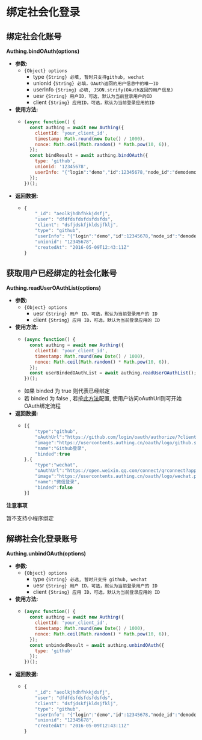 # 绑定社会化登录

## 绑定社会化账号

**Authing.bindOAuth\(options\)**

* **参数:**
  * `{Object} options`
    * type `{String} 必填, 暂时只支持github, wechat`
    * unionid `{String} 必填，OAuth返回的用户信息中的唯一ID`
    * userInfo `{String} 必填, JSON.strify(OAuth返回的用户信息)`
    * uesr `{String} 用户ID，可选，默认为当前登录用户的ID`
    * client `{String} 应用ID，可选，默认为当前登录应用的ID`
* **使用方法:**
  * ```javascript
    (async function() {
      const authing = await new Authing({
        clientId: 'your_client_id',
        timestamp: Math.round(new Date() / 1000),
        nonce: Math.ceil(Math.random() * Math.pow(10, 6)),
      });
      const bindResult = await authing.bindOAuth({
        type: 'github',
        unionid: '12345678',
        userInfo: "{"login":"demo","id":12345678,"node_id":"demodemodemo","avatar_url":"https://avatars1.githubusercontent.com/u/19266401?v=4","gravatar_id":"","url":"https://api.github.com/users/demo","html_url":"https://github.com/demo","followers_url":"https://api.github.com/users/demo/followers","following_url":"https://api.github.com/users/demo/following{/other_user}","gists_url":"https://api.github.com/users/demo/gists{/gist_id}","starred_url":"https://api.github.com/users/demo/starred{/owner}{/repo}","subscriptions_url":"https://api.github.com/users/demo/subscriptions","organizations_url":"https://api.github.com/users/demo/orgs","repos_url":"https://api.github.com/users/demo/repos","events_url":"https://api.github.com/users/demo/events{/privacy}","received_events_url":"https://api.github.com/users/demo/received_events","type":"User","site_admin":false,"name":"demo","company":null,"blog":"","location":null,"email":"demo@gmail.com","hireable":null,"bio":"A web developer.","public_repos":10,"public_gists":0,"followers":2,"following":3,"created_at":"2016-05-09T12:43:11Z","updated_at":"2018-07-23T04:42:08Z"}"
      });
    })();
    ```
* **返回数据:**
  * ```javascript
    {
        "_id": "aeolkjhdhfhkkjdsfj",
        "user": "dfdfdsfdsfdsfdsfds",
        "client": "dsfjdskfjkldsjfklj",
        "type": "github",
        "userInfo": "{"login":"demo","id":12345678,"node_id":"demodemodemo","avatar_url":"https://avatars1.githubusercontent.com/u/19266401?v=4","gravatar_id":"","url":"https://api.github.com/users/demo","html_url":"https://github.com/demo","followers_url":"https://api.github.com/users/demo/followers","following_url":"https://api.github.com/users/demo/following{/other_user}","gists_url":"https://api.github.com/users/demo/gists{/gist_id}","starred_url":"https://api.github.com/users/demo/starred{/owner}{/repo}","subscriptions_url":"https://api.github.com/users/demo/subscriptions","organizations_url":"https://api.github.com/users/demo/orgs","repos_url":"https://api.github.com/users/demo/repos","events_url":"https://api.github.com/users/demo/events{/privacy}","received_events_url":"https://api.github.com/users/demo/received_events","type":"User","site_admin":false,"name":"demo","company":null,"blog":"","location":null,"email":"demo@gmail.com","hireable":null,"bio":"A web developer.","public_repos":10,"public_gists":0,"followers":2,"following":3,"created_at":"2016-05-09T12:43:11Z","updated_at":"2018-07-23T04:42:08Z"}",
        "unionid": "12345678",
        "createdAt": "2016-05-09T12:43:11Z"
    }
    ```

## 获取用户已经绑定的社会化账号

**Authing.readUserOAuthList\(options\)**

* **参数:**
  * `{Object} options`
    * uesr `{String} 用户 ID，可选，默认为当前登录用户的 ID`
    * client `{String} 应用 ID，可选，默认为当前登录应用的 ID`
* **使用方法:**
  * ```javascript
    (async function() {
      const authing = await new Authing({
        clientId: 'your_client_id',
        timestamp: Math.round(new Date() / 1000),
        nonce: Math.ceil(Math.random() * Math.pow(10, 6)),
      });
      const userBindedOAuthList = await authing.readUserOAuthList();
    })();
    ```
  * 如果 binded 为 true 则代表已经绑定
  * 若 binded 为 false , 若按[此方法](/oauth/oauth?id=不需要编写后端代码的-oauth-调用方法（推荐使用）)配置, 使用户访问oAuthUrl则可开始OAuth绑定流程
* **返回数据:**
  * ```javascript
    [{
        "type":"github",
        "oAuthUrl":"https://github.com/login/oauth/authorize/?client_id=demo&state=demo",
        "image":"https://usercontents.authing.cn/oauth/logo/github.svg",
        "name":"Github登录",
        "binded":true
    },{
        "type":"wechat",
        "oAuthUrl":"https://open.weixin.qq.com/connect/qrconnect?appid=demo&redirect_uri=demo&response_type=code&scope=snsapi_login&state=demo",
        "image":"https://usercontents.authing.cn/oauth/logo/wechat.png",
        "name":"微信登录",
        "binded":false
    }]
    ```

**注意事项**

暂不支持小程序绑定

## 解绑社会化登录账号

**Authing.unbindOAuth\(options\)**

* **参数:**
  * `{Object} options`
    * type `{String} 必选, 暂时只支持 github, wechat`
    * uesr `{String} 用户 ID，可选，默认为当前登录用户的 ID`
    * client `{String} 应用 ID，可选，默认为当前登录应用的 ID`
* **使用方法:**
  * ```javascript
    (async function() {
      const authing = await new Authing({
        clientId: 'your_client_id',
        timestamp: Math.round(new Date() / 1000),
        nonce: Math.ceil(Math.random() * Math.pow(10, 6)),
      });
      const unbindedResult = await authing.unbindOAuth({
        type: 'github'
      });
    })();
    ```
* **返回数据:**
  * ```javascript
    {
        "_id": "aeolkjhdhfhkkjdsfj",
        "user": "dfdfdsfdsfdsfdsfds",
        "client": "dsfjdskfjkldsjfklj",
        "type": "github",
        "userInfo": "{"login":"demo","id":12345678,"node_id":"demodemodemo","avatar_url":"https://avatars1.githubusercontent.com/u/19266401?v=4","gravatar_id":"","url":"https://api.github.com/users/demo","html_url":"https://github.com/demo","followers_url":"https://api.github.com/users/demo/followers","following_url":"https://api.github.com/users/demo/following{/other_user}","gists_url":"https://api.github.com/users/demo/gists{/gist_id}","starred_url":"https://api.github.com/users/demo/starred{/owner}{/repo}","subscriptions_url":"https://api.github.com/users/demo/subscriptions","organizations_url":"https://api.github.com/users/demo/orgs","repos_url":"https://api.github.com/users/demo/repos","events_url":"https://api.github.com/users/demo/events{/privacy}","received_events_url":"https://api.github.com/users/demo/received_events","type":"User","site_admin":false,"name":"demo","company":null,"blog":"","location":null,"email":"demo@gmail.com","hireable":null,"bio":"A web developer.","public_repos":10,"public_gists":0,"followers":2,"following":3,"created_at":"2016-05-09T12:43:11Z","updated_at":"2018-07-23T04:42:08Z"}",
        "unionid": "12345678",
        "createdAt": "2016-05-09T12:43:11Z"
    }
    ```

